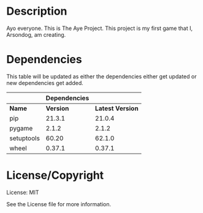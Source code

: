 # Description 
Ayo everyone. This is The Aye Project. This project is my first game that I, Arsondog, am creating.



# __**Dependencies**__

This table will be updated as either the dependencies either get updated or new dependencies get added. 

|            | Dependencies |                    |
|------------|--------------|--------------------|
| __Name__   | __Version__  | __Latest Version__ |
| pip        | 21.3.1       | 21.0.4             |
| pygame     | 2.1.2        | 2.1.2              |
| setuptools | 60.20        | 62.1.0             |
| wheel      | 0.37.1       | 0.37.1             |





# __**License/Copyright**__

License: MIT 

See the License file for more information.

